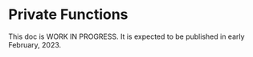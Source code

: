 # Private Functions

This doc is WORK IN PROGRESS. It is expected to be published in early February, 2023.
